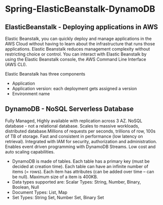 # Spring-ElasticBeanstalk-DynamoDB
## ElasticBeanstalk - Deploying applications in AWS

Elastic Beanstalk, you can quickly deploy and manage applications in the AWS Cloud without having to learn about the infrastructure that runs those applications. Elastic Beanstalk reduces management complexity without restricting choice or control. You can interact with Elastic Beanstalk by using the Elastic Beanstalk console, the AWS Command Line Interface (AWS CLI).

Elastic Beanstalk has three components
* Application
* Application version: each deployment gets assigned a version
* Environment name

## DynamoDB - NoSQL Serverless Database
Fully Managed, Highly available with replication across 3 AZ. NoSQL database - not a relational database.
Scales to massive workloads, distributed database.Millions of requests per seconds, trillions of row, 100s of TB of storage. Fast and consistent in performance (low latency on retrieval). Integrated with IAM for security, authorization and administration. Enables event driven programming with DynamoDB Streams. Low cost and auto scaling capabilities.
* DynamoDB is made of tables. Each table has a primary key (must be decided at creation time). Each table can have an infinite number of items (= rows). Each item has attributes (can be added over time – can be null). Maximum size of a item is 400KB. 
* Data types supported are: Scalar Types: String, Number, Binary, Boolean, Null
* Document Types: List, Map
* Set Types: String Set, Number Set, Binary Set
